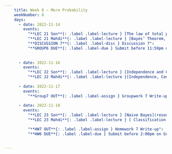 ```yaml
---
    title: Week 8 – More Probability
    weekNumber: 8
    days:
      - date: 2022-11-14
        events:
          "**LEC 21 Son**{: .label .label-lecture } [The law of total probability and Bayes’ Theorem](resources/lecture/lec21_son.pdf)": 
          "**LEC 21 Mahdi**{: .label .label-lecture } [Bayes’ Theorem, Independence](resources/lecture/lec21_mahdi.pdf), [Annotated](resources/lecture/lec21_mahdi_annotated.pdf)": 
          "**DISCUSSION 7**{: .label .label-disc } Discussion 7":
          "**GROUP6 DUE**{: .label .label-due } Submit before 11:59pm on Gradescope" : 
           
          
      - date: 2022-11-16
        events:
          "**LEC 22 Son**{: .label .label-lecture } [Independence and Classification](resources/lecture/lec22_son.pdf)":
          "**LEC 22 Mahdi**{: .label .label-lecture }[Independence, Conditional Independence](resources/lecture/lec22_mahdi.pdf)":
    
      - date: 2022-11-17
        events:
          "**Group7 OUT**{: .label .label-assign } Groupwork 7 Write-up":
      
      - date: 2022-11-18
        events:
          "**LEC 23 Son**{: .label .label-lecture } [Naive Bayes](resources/lecture/lec23_son.pdf)":
          "**LEC 23 Mahdi**{: .label .label-lecture } [ Classification and Conditional Independence](resources/lecture/lec23_mahdi.pdf)":

          "**HW7 OUT**{: .label .label-assign } Homework 7 Write-up":
          "**HW6 DUE**{: .label .label-due } Submit before 2:00pm on Gradescope" :
          
            
---
```

